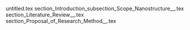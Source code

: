 untitled.tex
section_Introduction_subsection_Scope_Nanostructure__.tex
section_Literature_Review__.tex
section_Proposal_of_Research_Method__.tex
